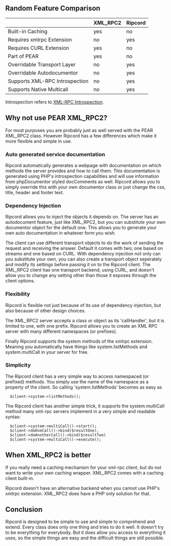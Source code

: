 ## Random Feature Comparison ##

|                                 | XML\_RPC2  | Ripcord |
|:--------------------------------|:-----------|:--------|
| Built-in Caching                | yes       | no      |
| Requires xmlrpc Extension       | no        | yes     |
| Requires CURL Extension         | yes       | no      |
| Part of PEAR                    | yes       | no      |
| Overridable Transport Layer     | no        | yes     |
| Overridable Autodocumentor      | no        | yes     |
| Supports XML-RPC Introspection  | no        | yes     |
| Supports Native Multicall       | no        | yes     |

Introspection refers to [XML-RPC Introspection](http://xmlrpc-c.sourceforge.net/introspection.html).

## Why not use PEAR XML\_RPC2? ##

For most purposes you are probably just as well served with the PEAR XML\_RPC2 class. However Ripcord has a few differences which make it more flexible and simple in use.

### Auto generated service documentation ###

Ripcord automatically generates a webpage with documentation on which methods the
server provides and how to call them. This documentation is generated using PHP's introspection capabilities and will use information from phpDocumentor styled docComments as well. Ripcord allows you to simply override this with your own documentor class or just change the css, title, header and footer text.

### Dependency Injection ###

Ripcord allows you to inject the objects it depends on. The server has an autodocument feature, just like XML\_RPC2, but you can substitute your own documentor object for the default one. This allows you to generate your own auto documentation in whatever form you wish.

The client can use different transport objects to do the work of sending the request and receiving the answer. Default it comes with two; one based on streams and one based on CURL. With dependency injection not only can you substitute your own, you can also create a transport object seperately and modify its settings before passing it on to the Ripcord client. The XML\_RPC2 client has one transport backend, using CURL, and doesn't allow you to change any setting other than those it exposes through the client options.

### Flexibility ###

Ripcord is flexible not just because of its use of dependency injection, but also because of other design choices.

The XML\_RPC2 server accepts a class or object as its 'callHandler', but it is limited to one, with one prefix. Ripcord allows you to create an XML RPC server with many different namespaces (or prefixes).

Finally Ripcord supports the system methods of the xmlrpc extension. Meaning you automatically have things like system.listMethods and system.multiCall in your server for free.

### Simplicity ###

The Ripcord client has a very simple way to access namespaced (or prefixed) methods. You simply use the name of the namespace as a property of the client. So calling 'system.listMethods' becomes as easy as
```
  $client->system->listMethods();
```

The Ripcord client has another simple trick, it supports the system.multiCall method many xml-rpc servers implement in a very simple and readable syntax:
```
  $client->system->multiCall()->start();
  $client->doOneCall()->bind($resultOne),
  $client->doAnotherCall()->bind($resultTwo)
  $client->system->multiCall()->execute();
```

## When XML\_RPC2 is better ##

If you really need a caching mechanism for your xml-rpc client, but do not want to write your own caching wrapper. XML\_RPC2 comes with a caching client built-in.

Ripcord doesn't have an alternative backend when you cannot use PHP's xmlrpc extension. XML\_RPC2 does have a PHP only solution for that.

## Conclusion ##

Ripcord is designed to be simple to use and simple to comprehend and extend. Every class does only one thing and tries to do it well. It doesn't try to be everything for everybody. But it does allow you access to everything it uses, so the simple things are easy and the difficult things are still possible.